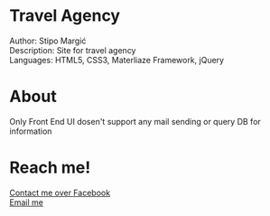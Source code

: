 # Travel Agency
Author: Stipo Margić\
Description: Site for travel agency\
Languages: HTML5, CSS3, Materliaze Framework, jQuery

# About
Only Front End UI dosen't support any mail sending or query DB for information

# Reach me!
 [Contact me over Facebook](https://www.facebook.com/stipo.margic)\
 [Email me](mailto:stipo.margic@gmail.com)

